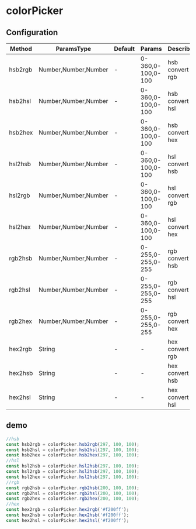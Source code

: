 # colorPicker

## Configuration

Method  | ParamsType           | Default | Params            | Describe
------- | -------------------- | ------- | ----------------- | ---------------
hsb2rgb | Number,Number,Number | -       | 0-360,0-100,0-100 | hsb convert rgb
hsb2hsl | Number,Number,Number | -       | 0-360,0-100,0-100 | hsb convert hsl
hsb2hex | Number,Number,Number | -       | 0-360,0-100,0-100 | hsb convert hex
hsl2hsb | Number,Number,Number | -       | 0-360,0-100,0-100 | hsl convert hsb
hsl2rgb | Number,Number,Number | -       | 0-360,0-100,0-100 | hsl convert rgb
hsl2hex | Number,Number,Number | -       | 0-360,0-100,0-100 | hsl convert hex
rgb2hsb | Number,Number,Number | -       | 0-255,0-255,0-255 | rgb convert hsb
rgb2hsl | Number,Number,Number | -       | 0-255,0-255,0-255 | rgb convert hsl
rgb2hex | Number,Number,Number | -       | 0-255,0-255,0-255 | rgb convert hex
hex2rgb | String               | -       | -                 | hex convert rgb
hex2hsb | String               | -       | -                 | hex convert hsb
hex2hsl | String               | -       | -                 | hex convert hsl

## demo

```javascript
//hsb
const hsb2rgb = colorPicker.hsb2rgb(297, 100, 100);
const hsb2hsl = colorPicker.hsb2hsl(297, 100, 100);
const hsb2hex = colorPicker.hsb2hex(297, 100, 100);
//hsl
const hsl2hsb = colorPicker.hsl2hsb(297, 100, 100);
const hsl2rgb = colorPicker.hsl2hsb(297, 100, 100);
const hsl2hex = colorPicker.hsl2hsb(297, 100, 100);
//rgb
const rgb2hsb = colorPicker.rgb2hsb(200, 100, 100);
const rgb2hsl = colorPicker.rgb2hsl(200, 100, 100);
const rgb2hex = colorPicker.rgb2hex(200, 100, 100);
//hex
const hex2rgb = colorPicker.hex2rgb('#f200ff');
const hex2hsb = colorPicker.hex2hsb('#f200ff');
const hex2hsl = colorPicker.hex2hsl('#f200ff');
```
